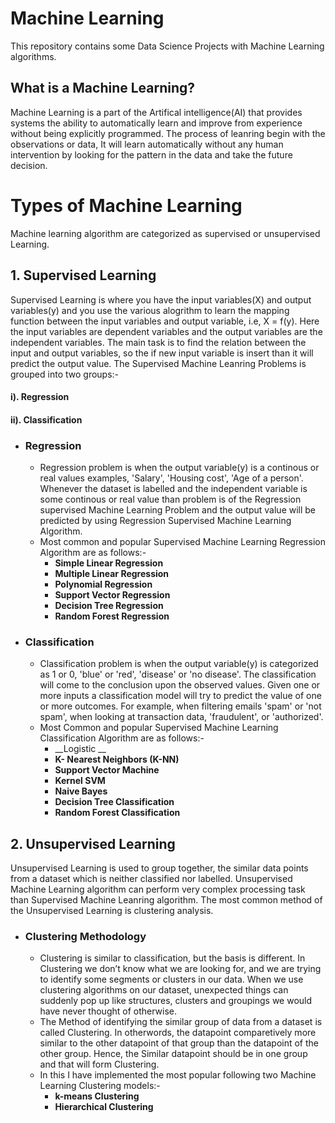 # Machine Learning
This repository contains some Data Science Projects with Machine Learning algorithms.
## What is a Machine Learning?
  Machine Learning is a part of the Artifical intelligence(AI) that provides systems the ability to automatically learn and improve from experience without being explicitly programmed. The process of leanring begin with the observations or data, It will learn automatically without any human intervention by looking for the pattern in the data and take the future decision. 
# Types of Machine Learning
  Machine learning algorithm are categorized as supervised or unsupervised Learning. 
## 1. Supervised Learning
  Supervised Learning is where you have the input variables(X) and output variables(y) and you use the various alogrithm to learn the mapping function between the input variables and output variable, i.e, X = f(y). Here the input variables are dependent variables and the output variables are the independent variables. The main task is to find the relation between the input and output variables, so the if new input variable is insert than it will predict the output value.
  The Supervised Machine Leanring Problems is grouped into two groups:-  
####  i).  Regression
#### ii). Classification

- ### Regression
   - Regression problem is when the output variable(y) is a continous or real values examples, 'Salary', 'Housing cost', 'Age of a
 person'. Whenever the dataset is labelled and the independent variable is some continous or real value than problem is of the 
 Regression supervised Machine Learning Problem and the output value will be predicted by using Regression Supervised Machine Learning 
 Algorithm.
   - Most common and popular Supervised Machine Learning Regression Algorithm are as follows:-
      -  __Simple Linear Regression__
      -  __Multiple Linear Regression__
      -  __Polynomial Regression__
      -  __Support Vector Regression__
      -  __Decision Tree Regression__
      -  __Random Forest Regression__
           
- ### Classification
   - Classification problem is when the output variable(y) is categorized as 1 or 0, 'blue' or 'red', 'disease' or 'no disease'. The
 classification will come to the conclusion upon the observed values. Given one or more inputs a classification model will try to
 predict the value of one or more outcomes. For example, when filtering emails 'spam' or 'not spam', when looking at transaction data,
 'fraudulent', or 'authorized'.
   - Most Common and popular Supervised Machine Learning Classification Algorithm are as follows:-
      - __Logistic __
      - __K- Nearest Neighbors (K-NN)__
      - __Support Vector Machine__
      - __Kernel SVM__
      - __Naive Bayes__
      - __Decision Tree Classification__
      - __Random Forest Classification__
  
## 2. Unsupervised Learning
  Unsupervised Learning is used to group together, the similar data points from a dataset which is neither classified nor labelled. Unsupervised Machine Learning algorithm can perform very complex processing task than Supervised Machine Leanring algorithm. The most common method of the Unsupervised Learning is clustering analysis.
- ### Clustering Methodology
   - Clustering is similar to classification, but the basis is different. In Clustering we don’t know what we are looking for, and we
 are trying to identify some segments or clusters in our data. When we use clustering algorithms on our dataset, unexpected things can
 suddenly pop up like structures, clusters and groupings we would have never thought of otherwise.
   - The Method of identifying the similar group of data from a dataset is called Clustering. In otherwords, the datapoint comparetively
 more similar to the other datapoint of that group than the datapoint of the other group. Hence, the Similar datapoint should be in one
 group and that will form Clustering.
   - In this I have implemented the most popular following two Machine Learning Clustering models:-
      - __k-means Clustering__
      - __Hierarchical Clustering__
 
  
